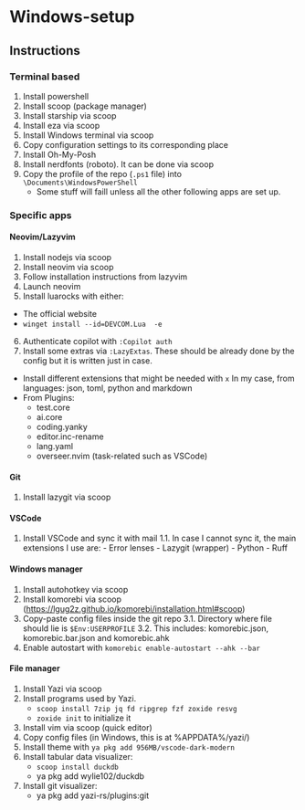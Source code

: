 # Windows-setup

## Instructions

### Terminal based

1. Install powershell
2. Install scoop (package manager)
3. Install starship via scoop
4. Install eza via scoop
5. Install Windows terminal via scoop
6. Copy configuration settings to its corresponding place
7. Install Oh-My-Posh
8. Install nerdfonts (roboto). It can be done via scoop
9. Copy the profile of the repo (`.ps1` file) into `\Documents\WindowsPowerShell`
    - Some stuff will faill unless all the other following apps are set up.

### Specific apps

#### Neovim/Lazyvim

1. Install nodejs via scoop
2. Install neovim via scoop
3. Follow installation instructions from lazyvim
4. Launch neovim
5. Install luarocks with either:
  - The official website
  - `winget install --id=DEVCOM.Lua  -e`
6. Authenticate copilot with `:Copilot auth`
7. Install some extras via `:LazyExtas`. These should be already done by the config but it is written just in case.
  - Install different extensions that might be needed with `x` In my case, from languages: json, toml, python and markdown
  - From Plugins:
    - test.core
    - ai.core
    - coding.yanky
    - editor.inc-rename
    - lang.yaml
    - overseer.nvim (task-related such as VSCode)

#### Git

1. Install lazygit via scoop

#### VSCode

1. Install VSCode and sync it with mail
    1.1. In case I cannot sync it, the main extensions I use are:
        - Error lenses
        - Lazygit (wrapper)
        - Python
        - Ruff

#### Windows manager

1. Install autohotkey via scoop
2. Install komorebi via scoop (https://lgug2z.github.io/komorebi/installation.html#scoop)
3. Copy-paste config files inside the git repo
    3.1. Directory where file should lie is `$Env:USERPROFILE`
    3.2. This includes: komorebic.json, komorebic.bar.json and komorebic.ahk
4. Enable autostart with `komorebic enable-autostart --ahk --bar`

#### File manager

1. Install Yazi via scoop
2. Install programs used by Yazi.
    - `scoop install 7zip jq fd ripgrep fzf zoxide resvg`
    - `zoxide init` to initialize it
3. Install vim via scoop (quick editor)
4. Copy config files (in Windows, this is at %APPDATA%/yazi/)
5. Install theme with `ya pkg add 956MB/vscode-dark-modern`
6. Install tabular data visualizer:
    - `scoop install duckdb`
    - ya pkg add wylie102/duckdb
7. Install git visualizer:
    - ya pkg add yazi-rs/plugins:git
